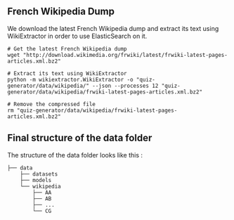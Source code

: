 ## French Wikipedia Dump

We download the latest French Wikipedia dump and extract its text using WikiExtractor in order to use ElasticSearch on it. 

```
# Get the latest French Wikipedia dump
wget "http://download.wikimedia.org/frwiki/latest/frwiki-latest-pages-articles.xml.bz2"

# Extract its text using WikiExtractor
python -m wikiextractor.WikiExtractor -o "quiz-generator/data/wikipedia/" --json --processes 12 "quiz-generator/data/wikipedia/frwiki-latest-pages-articles.xml.bz2"

# Remove the compressed file
rm "quiz-generator/data/wikipedia/frwiki-latest-pages-articles.xml.bz2"
```
## Final structure of the data folder
The structure of the data folder looks like this :
```
├── data 
    ├── datasets
    ├── models
    └── wikipedia
        ├── AA
        ├── AB
        ├── ...
        └── CG
```

